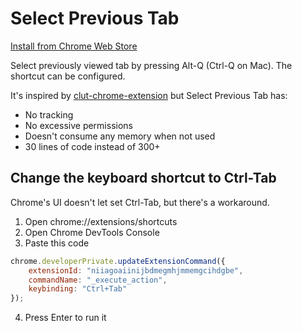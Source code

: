 # Select Previous Tab

[Install from Chrome Web Store](https://chromewebstore.google.com/detail/tab-cellar/niiagoaiinijbdmegmhjmmemgcihdgbe)

Select previously viewed tab by pressing Alt-Q (Ctrl-Q on Mac). The shortcut can be configured.

It's inspired by [clut-chrome-extension](https://github.com/harshayburadkar/clut-chrome-extension) but Select Previous Tab has:

- No tracking
- No excessive permissions
- Doesn't consume any memory when not used
- 30 lines of code instead of 300+


## Change the keyboard shortcut to Ctrl-Tab

Chrome's UI doesn't let set Ctrl-Tab, but there's a workaround.

1. Open chrome://extensions/shortcuts
2. Open Chrome DevTools Console
3. Paste this code
```javascript
chrome.developerPrivate.updateExtensionCommand({
    extensionId: "niiagoaiinijbdmegmhjmmemgcihdgbe",
    commandName: "_execute_action",
    keybinding: "Ctrl+Tab"
});
```
4. Press Enter to run it
